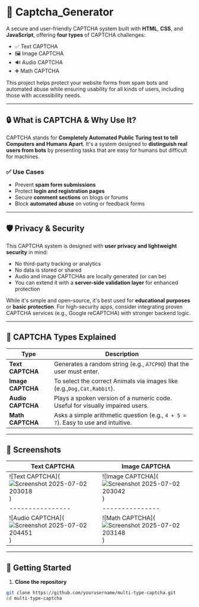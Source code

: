 # 🧠 Captcha_Generator

A secure and user-friendly CAPTCHA system built with **HTML**, **CSS**, and **JavaScript**, offering **four types** of CAPTCHA challenges:

- ✅ Text CAPTCHA  
- 🖼️ Image CAPTCHA  
- 🔊 Audio CAPTCHA  
- ➕ Math CAPTCHA  

This project helps protect your website forms from spam bots and automated abuse while ensuring usability for all kinds of users, including those with accessibility needs.

---

## 🔒 What is CAPTCHA & Why Use It?

CAPTCHA stands for **Completely Automated Public Turing test to tell Computers and Humans Apart**. It's a system designed to **distinguish real users from bots** by presenting tasks that are easy for humans but difficult for machines.

### ✅ Use Cases

- Prevent **spam form submissions**
- Protect **login and registration pages**
- Secure **comment sections** on blogs or forums
- Block **automated abuse** on voting or feedback forms

---

## 🛡️ Privacy & Security

This CAPTCHA system is designed with **user privacy and lightweight security** in mind:

- No third-party tracking or analytics
- No data is stored or shared
- Audio and image CAPTCHAs are locally generated (or can be)
- You can extend it with a **server-side validation layer** for enhanced protection

While it's simple and open-source, it's best used for **educational purposes** or **basic protection**. For high-security apps, consider integrating proven CAPTCHA services (e.g., Google reCAPTCHA) with stronger backend logic.

---

## 🔧 CAPTCHA Types Explained

| Type | Description |
|------|-------------|
| **Text CAPTCHA** | Generates a random string (e.g., `A7CP9Q`) that the user must enter. |
| **Image CAPTCHA** | To select the correct Animals via images like (e.g.,`Dog,Cat,Rabbit`). |
| **Audio CAPTCHA** | Plays a spoken version of a numeric code. Useful for visually impaired users. |
| **Math CAPTCHA** | Asks a simple arithmetic question (e.g., `4 + 5 = ?`). Easy to use and intuitive. |

---

## 📸 Screenshots

| Text CAPTCHA | Image CAPTCHA |
|--------------|----------------|
| ![Text CAPTCHA](![Screenshot 2025-07-02 203018](https://github.com/user-attachments/assets/590a3587-bd52-4cd0-82db-9fd3502c4b3e)) | ![Image CAPTCHA](![Screenshot 2025-07-02 203042](https://github.com/user-attachments/assets/72e43136-3c93-44d2-872b-97fc75eaa4da)) || Audio CAPTCHA | Math CAPTCHA |
|----------------|---------------|
| ![Audio CAPTCHA](![Screenshot 2025-07-02 204451](https://github.com/user-attachments/assets/18ef32e3-6a4c-4969-a921-4579d73e9003)) | ![Math CAPTCHA](![Screenshot 2025-07-02 203148](https://github.com/user-attachments/assets/7143ad98-c2a2-456b-ac44-cccdba266bb0)) |

---

## 🚀 Getting Started

1. **Clone the repository**
```bash
git clone https://github.com/yourusername/multi-type-captcha.git
cd multi-type-captcha
